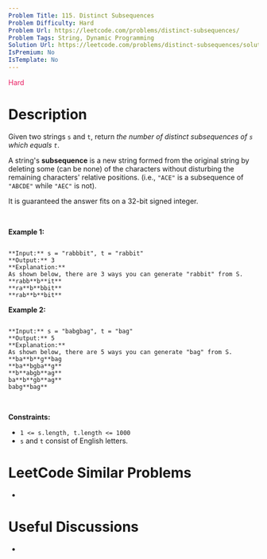 ```yaml
---
Problem Title: 115. Distinct Subsequences
Problem Difficulty: Hard
Problem Url: https://leetcode.com/problems/distinct-subsequences/
Problem Tags: String, Dynamic Programming
Solution Url: https://leetcode.com/problems/distinct-subsequences/solution/
IsPremium: No
IsTemplate: No
---
```


<span style="color: rgb(233, 30, 99);">Hard</span>

# Description

Given two strings `s` and `t`, return *the number of distinct subsequences of `s` which equals `t`*.


A string's **subsequence** is a new string formed from the original string by deleting some (can be none) of the characters without disturbing the remaining characters' relative positions. (i.e., `"ACE"` is a subsequence of `"ABCDE"` while `"AEC"` is not).


It is guaranteed the answer fits on a 32-bit signed integer.


 


**Example 1:**



```

**Input:** s = "rabbbit", t = "rabbit"
**Output:** 3
**Explanation:**
As shown below, there are 3 ways you can generate "rabbit" from S.
**rabb**b**it**
**ra**b**bbit**
**rab**b**bit**

```

**Example 2:**



```

**Input:** s = "babgbag", t = "bag"
**Output:** 5
**Explanation:**
As shown below, there are 5 ways you can generate "bag" from S.
**ba**b**g**bag
**ba**bgba**g**
**b**abgb**ag**
ba**b**gb**ag**
babg**bag**
```

 


**Constraints:**


* `1 <= s.length, t.length <= 1000`
* `s` and `t` consist of English letters.




# LeetCode Similar Problems

- []()

# Useful Discussions

- []()
